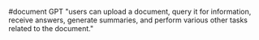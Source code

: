 #document GPT
"users can upload a document, query it for information, receive answers, generate summaries, and perform various other tasks related to the document."
